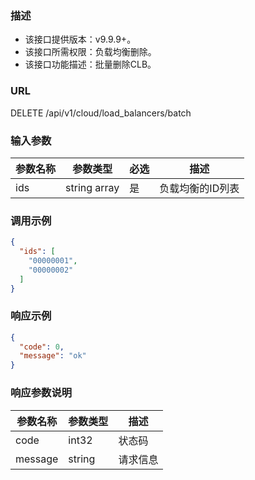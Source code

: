 ### 描述

- 该接口提供版本：v9.9.9+。
- 该接口所需权限：负载均衡删除。
- 该接口功能描述：批量删除CLB。

### URL

DELETE /api/v1/cloud/load_balancers/batch

### 输入参数

| 参数名称 | 参数类型         | 必选 | 描述        |
|------|--------------|----|-----------|
| ids  | string array | 是  | 负载均衡的ID列表 |

### 调用示例

```json
{
  "ids": [
    "00000001",
    "00000002"
  ]
}
```

### 响应示例

```json
{
  "code": 0,
  "message": "ok"
}
```

### 响应参数说明

| 参数名称    | 参数类型   | 描述   |
|---------|--------|------|
| code    | int32  | 状态码  |
| message | string | 请求信息 |
